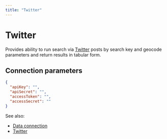 ```yaml
---
title: "Twitter"
---
```

<!-- SUBTITLE: -->

# Twitter

Provides ability to run search via [Twitter](https://twitter.com/) posts by search key and geocode parameters and return
results in tabular form.

## Connection parameters

```json
{
  "apiKey": "",
  "apiSecret": "",
  "accessToken": "",
  "accessSecret": ""
}
```

See also:

* [Data connection](../data-connection.md)
* [Twitter](https://twitter.com/)
